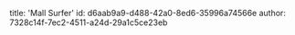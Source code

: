 title: 'Mall Surfer'
id: d6aab9a9-d488-42a0-8ed6-35996a74566e
author: 7328c14f-7ec2-4511-a24d-29a1c5ce23eb
